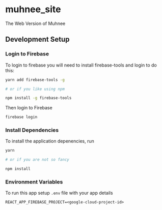 # muhnee_site

The Web Version of Muhnee

## Development Setup

### Login to Firebase

To login to firebase you will need to install firebase-tools and login to do this:

```sh
yarn add firebase-tools -g

# or if you like using npm

npm install -g firebase-tools
```

Then login to Firebase

```sh
firebase login
```

### Install Dependencies

To install the application depenencies, run

```sh
yarn

# or if you are not so fancy

npm install
```

### Environment Variables

To run this app setup `.env` file with your app details

```
REACT_APP_FIREBASE_PROJECT=<google-cloud-project-id>
```
